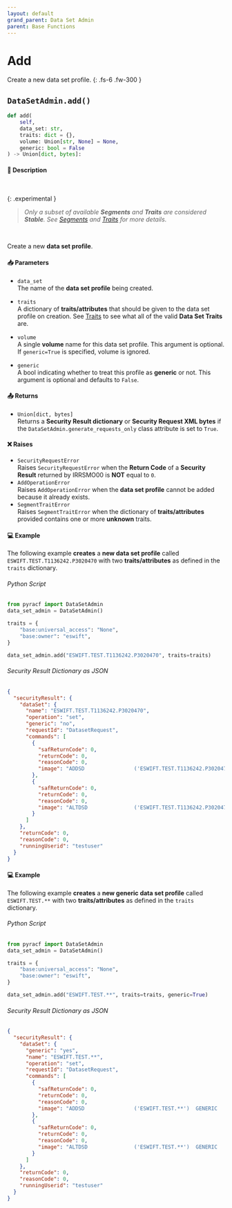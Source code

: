 ```yaml
---
layout: default
grand_parent: Data Set Admin
parent: Base Functions
---
```


# Add

Create a new data set profile.
{: .fs-6 .fw-300 }

## `DataSetAdmin.add()`

```python
def add(
    self,
    data_set: str,
    traits: dict = {},
    volume: Union[str, None] = None,
    generic: bool = False
) -> Union[dict, bytes]:
```

#### 📄 Description

&nbsp;

{: .experimental }
> _Only a subset of available **Segments** and **Traits** are considered **Stable**. See [Segments](../segments_traits_operators#segments) and [Traits](../segments_traits_operators#traits) for more details._

&nbsp;

Create a new **data set profile**.

#### 📥 Parameters
* `data_set`<br>
  The name of the **data set profile** being created.

* `traits`<br>
  A dictionary of **traits/attributes** that should be given to the data set profile on creation. See [Traits](../segments_traits_operators#traits) to see what all of the valid **Data Set Traits** are.

* `volume`<br>
  A single **volume** name for this data set profile. This argument is optional. If `generic=True` is specified, volume is ignored.

* `generic`<br>
  A bool indicating whether to treat this profile as **generic** or not. This argument is optional and defaults to `False`.

#### 📤 Returns
* `Union[dict, bytes]`<br>
  Returns a **Security Result dictionary** or **Security Request XML bytes** if the `DataSetAdmin.generate_requests_only` class attribute is set to `True`.

#### ❌ Raises
* `SecurityRequestError`<br>
  Raises `SecurityRequestError` when the **Return Code** of a **Security Result** returned by IRRSMO00 is **NOT** equal to `0`.
 * `AddOperationError`<br>
  Raises `AddOperationError` when the **data set profile** cannot be added because it already exists.
* `SegmentTraitError`<br>
  Raises `SegmentTraitError` when the dictionary of **traits/attributes** provided contains one or more **unknown** traits.

#### 💻 Example

The following example **creates** a **new data set profile** called `ESWIFT.TEST.T1136242.P3020470` with two **traits/attributes** as defined in the `traits` dictionary.

###### Python Script
```python
from pyracf import DataSetAdmin
data_set_admin = DataSetAdmin()

traits = {
    "base:universal_access": "None",
    "base:owner": "eswift",
}

data_set_admin.add("ESWIFT.TEST.T1136242.P3020470", traits=traits)
```

###### Security Result Dictionary as JSON
```json
{
  "securityResult": {
    "dataSet": {
      "name": "ESWIFT.TEST.T1136242.P3020470",
      "operation": "set",
      "generic": "no",
      "requestId": "DatasetRequest",
      "commands": [
        {
          "safReturnCode": 0,
          "returnCode": 0,
          "reasonCode": 0,
          "image": "ADDSD                ('ESWIFT.TEST.T1136242.P3020470')"
        },
        {
          "safReturnCode": 0,
          "returnCode": 0,
          "reasonCode": 0,
          "image": "ALTDSD               ('ESWIFT.TEST.T1136242.P3020470')  UACC        (None) OWNER       (eswift)"
        }
      ]
    },
    "returnCode": 0,
    "reasonCode": 0,
    "runningUserid": "testuser"
  }
}
```

#### 💻 Example

The following example **creates** a **new generic data set profile** called `ESWIFT.TEST.**` with two **traits/attributes** as defined in the `traits` dictionary.

###### Python Script
```python
from pyracf import DataSetAdmin
data_set_admin = DataSetAdmin()

traits = {
    "base:universal_access": "None",
    "base:owner": "eswift",
}

data_set_admin.add("ESWIFT.TEST.**", traits=traits, generic=True)
```

###### Security Result Dictionary as JSON
```json
{
  "securityResult": {
    "dataSet": {
      "generic": "yes",
      "name": "ESWIFT.TEST.**",
      "operation": "set",
      "requestId": "DatasetRequest",
      "commands": [
        {
          "safReturnCode": 0,
          "returnCode": 0,
          "reasonCode": 0,
          "image": "ADDSD                ('ESWIFT.TEST.**')  GENERIC     "
        },
        {
          "safReturnCode": 0,
          "returnCode": 0,
          "reasonCode": 0,
          "image": "ALTDSD               ('ESWIFT.TEST.**')  GENERIC      UACC        (None) OWNER       (eswift)"
        }
      ]
    },
    "returnCode": 0,
    "reasonCode": 0,
    "runningUserid": "testuser"
  }
}
```